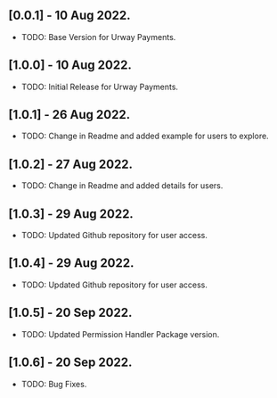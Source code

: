 ## [0.0.1] - 10 Aug 2022.

* TODO: Base Version for Urway Payments.

## [1.0.0] - 10 Aug 2022.

* TODO: Initial Release for Urway Payments.

## [1.0.1] - 26 Aug 2022.

* TODO: Change in Readme and added example for users to explore.

## [1.0.2] - 27 Aug 2022.

* TODO: Change in Readme and added details for users.

## [1.0.3] - 29 Aug 2022.

* TODO: Updated Github repository for user access.

## [1.0.4] - 29 Aug 2022.

* TODO: Updated Github repository for user access.

## [1.0.5] - 20 Sep 2022.

* TODO: Updated Permission Handler Package version.

## [1.0.6] - 20 Sep 2022.

* TODO: Bug Fixes.



